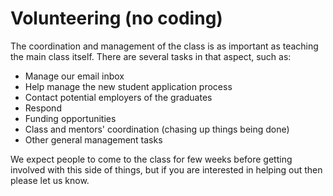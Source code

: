 # Volunteering (no coding)
The coordination and management of the class is as important as teaching the main class itself. There are several tasks in that aspect, such as: 

- Manage our email inbox
- Help manage the new student application process
- Contact potential employers of the graduates
- Respond 
- Funding opportunities
- Class and mentors' coordination (chasing up things being done)
- Other general management tasks

We expect people to come to the class for few weeks before getting involved with this side of things, but if you are interested in helping out then please let us know.
